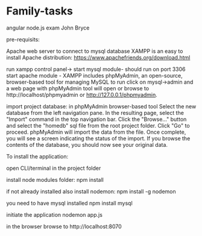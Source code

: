 # Family-tasks
angular node.js exam John Bryce

pre-requisits:

Apache web server to connect to mysql database
XAMPP is an easy to install Apache distribution: 
https://www.apachefriends.org/download.html

run xampp control panel->
start mysql module- should run on port 3306
start apache module - 
XAMPP includes phpMyAdmin, an open-source, browser-based tool for managing MySQL
to run click on mysql->admin and a web page with phpMyAdmin tool will open
or browse to http://localhost/phpmyadmin or http://127.0.0.1/phpmyadmin. 

import project database:
in phpMyAdmin browser-based tool
Select the new database from the left navigation pane. In the resulting page, select the "Import" command in the top navigation bar.
Click the "Browse…​" button and select the "homedb" sql file from the root project folder. Click "Go" to proceed.
phpMyAdmin will import the data from the file. Once complete, you will see a screen indicating the status of the import.
If you browse the contents of the database, you should now see your original data.


To install the application:

open CLI/terminal in the project folder

install node modules folder:
npm install

if not already installed also install nodemon:
npm install -g nodemon

you need to have mysql installed
npm install mysql

initiate the application
nodemon app.js

in the browser browse to 
http://localhost:8070


